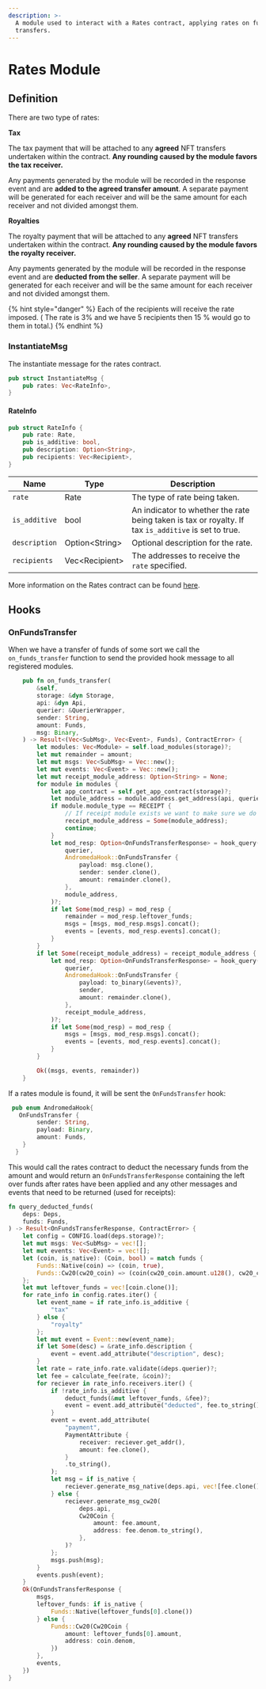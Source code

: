 ```yaml
---
description: >-
  A module used to interact with a Rates contract, applying rates on fund
  transfers.
---
```


# Rates Module

## Definition

There are two type of rates:&#x20;

**Tax**

The tax payment that will be attached to any **agreed** NFT transfers undertaken within the contract. **Any rounding caused by the module favors the tax receiver.**

Any payments generated by the module will be recorded in the response event and are **added to the agreed transfer amount**. A separate payment will be generated for each receiver and will be the same amount for each receiver and not divided amongst them.

**Royalties**

The royalty payment that will be attached to any **agreed** NFT transfers undertaken within the contract. **Any rounding caused by the module favors the royalty receiver.**

Any payments generated by the module will be recorded in the response event and are **deducted from the  seller**. A separate payment will be generated for each receiver and will be the same amount for each receiver and not divided amongst them.

{% hint style="danger" %}
Each of the recipients will receive the rate imposed. ( The rate is 3% and we have 5 recipients then 15 % would go to them in total.)
{% endhint %}

### InstantiateMsg

The instantiate message for the rates contract.

```rust
pub struct InstantiateMsg {
    pub rates: Vec<RateInfo>,
}
```

#### RateInfo

```rust
pub struct RateInfo {
    pub rate: Rate,
    pub is_additive: bool,
    pub description: Option<String>,
    pub recipients: Vec<Recipient>,
}
```

| Name          | Type            | Description                                                                                          |
| ------------- | --------------- | ---------------------------------------------------------------------------------------------------- |
| `rate`        | Rate            | The type of rate being taken.                                                                        |
| `is_additive` | bool            | An indicator to whether the rate being taken is tax or royalty. If tax `is_additive` is set to true. |
| `description` | Option\<String> | Optional description for the rate.                                                                   |
| `recipients`  | Vec\<Recipient> | The addresses to receive the `rate` specified.                                                       |

More information on the Rates contract can be found [here](../smart-contracts/modules/rates.md).

## Hooks

### OnFundsTransfer

When we have a transfer of funds of some sort we call the `on_funds_transfer` function to send the provided hook message to all registered modules.&#x20;

```rust
    pub fn on_funds_transfer(
        &self,
        storage: &dyn Storage,
        api: &dyn Api,
        querier: &QuerierWrapper,
        sender: String,
        amount: Funds,
        msg: Binary,
    ) -> Result<(Vec<SubMsg>, Vec<Event>, Funds), ContractError> {
        let modules: Vec<Module> = self.load_modules(storage)?;
        let mut remainder = amount;
        let mut msgs: Vec<SubMsg> = Vec::new();
        let mut events: Vec<Event> = Vec::new();
        let mut receipt_module_address: Option<String> = None;
        for module in modules {
            let app_contract = self.get_app_contract(storage)?;
            let module_address = module.address.get_address(api, querier, app_contract)?;
            if module.module_type == RECEIPT {
                // If receipt module exists we want to make sure we do it last.
                receipt_module_address = Some(module_address);
                continue;
            }
            let mod_resp: Option<OnFundsTransferResponse> = hook_query(
                querier,
                AndromedaHook::OnFundsTransfer {
                    payload: msg.clone(),
                    sender: sender.clone(),
                    amount: remainder.clone(),
                },
                module_address,
            )?;
            if let Some(mod_resp) = mod_resp {
                remainder = mod_resp.leftover_funds;
                msgs = [msgs, mod_resp.msgs].concat();
                events = [events, mod_resp.events].concat();
            }
        }
        if let Some(receipt_module_address) = receipt_module_address {
            let mod_resp: Option<OnFundsTransferResponse> = hook_query(
                querier,
                AndromedaHook::OnFundsTransfer {
                    payload: to_binary(&events)?,
                    sender,
                    amount: remainder.clone(),
                },
                receipt_module_address,
            )?;
            if let Some(mod_resp) = mod_resp {
                msgs = [msgs, mod_resp.msgs].concat();
                events = [events, mod_resp.events].concat();
            }
        }

        Ok((msgs, events, remainder))
    }
```

If a rates module is found, it will be sent the `OnFundsTransfer` hook:

```rust
 pub enum AndromedaHook{
   OnFundsTransfer {
        sender: String,
        payload: Binary,
        amount: Funds,
    }
  }
```

This would call the rates contract to deduct the necessary funds from the amount and would return an `OnFundsTransferResponse` containing the left over funds after rates have been applied and any other messages and events that need to be returned (used for receipts):

```rust
fn query_deducted_funds(
    deps: Deps,
    funds: Funds,
) -> Result<OnFundsTransferResponse, ContractError> {
    let config = CONFIG.load(deps.storage)?;
    let mut msgs: Vec<SubMsg> = vec![];
    let mut events: Vec<Event> = vec![];
    let (coin, is_native): (Coin, bool) = match funds {
        Funds::Native(coin) => (coin, true),
        Funds::Cw20(cw20_coin) => (coin(cw20_coin.amount.u128(), cw20_coin.address), false),
    };
    let mut leftover_funds = vec![coin.clone()];
    for rate_info in config.rates.iter() {
        let event_name = if rate_info.is_additive {
            "tax"
        } else {
            "royalty"
        };
        let mut event = Event::new(event_name);
        if let Some(desc) = &rate_info.description {
            event = event.add_attribute("description", desc);
        }
        let rate = rate_info.rate.validate(&deps.querier)?;
        let fee = calculate_fee(rate, &coin)?;
        for reciever in rate_info.receivers.iter() {
            if !rate_info.is_additive {
                deduct_funds(&mut leftover_funds, &fee)?;
                event = event.add_attribute("deducted", fee.to_string());
            }
            event = event.add_attribute(
                "payment",
                PaymentAttribute {
                    receiver: reciever.get_addr(),
                    amount: fee.clone(),
                }
                .to_string(),
            );
            let msg = if is_native {
                reciever.generate_msg_native(deps.api, vec![fee.clone()])?
            } else {
                reciever.generate_msg_cw20(
                    deps.api,
                    Cw20Coin {
                        amount: fee.amount,
                        address: fee.denom.to_string(),
                    },
                )?
            };
            msgs.push(msg);
        }
        events.push(event);
    }
    Ok(OnFundsTransferResponse {
        msgs,
        leftover_funds: if is_native {
            Funds::Native(leftover_funds[0].clone())
        } else {
            Funds::Cw20(Cw20Coin {
                amount: leftover_funds[0].amount,
                address: coin.denom,
            })
        },
        events,
    })
}
```
